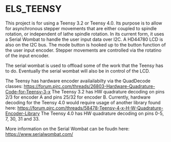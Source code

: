 # ELS_TEENSY
This project is for using a Teensy 3.2 or Teensy 4.0. 
Its purpose is to allow for asynchronous stepper movements that are either coupled to spindle rotation, or independent of lathe spindle rotation. 
In its current form, it uses a Serial Wombat to handle the user input data over I2C. A HD44780 LCD is also on the I2C bus. 
The mode button is hooked up to the button function of the user input encoder. Stepper movements are controlled via the rotatino of the input encoder. 

The serial wombat is used to offload some of the work that the Teensy has to do. Eventually the serial wombat will also be in control of the LCD. 

The Teensy has hardware encoder availailabilty via the QuadDecode classes: https://forum.pjrc.com/threads/26803-Hardware-Quadrature-Code-for-Teensy-3-x
The Teensy 3.2 has HW quadrature decoding on pins 2/3 for encoder A and pins 25/32 for encoder B.
Currently, hardware decoding for the Teensy 4.0 would require usage of another library found here: https://forum.pjrc.com/threads/58478-Teensy-4-x-H-W-Quadrature-Encoder-Library
The Teensy 4.0 has HW quadrature decoding on pins 0-5, 7, 30, 31 and 33. 

More information on the Serial Wombat can be foudn here: https://www.serialwombat.com/
